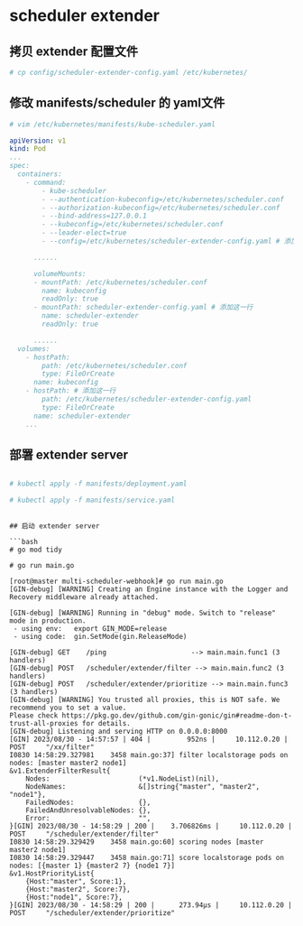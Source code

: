 # scheduler extender

## 拷贝 extender 配置文件

```bash
# cp config/scheduler-extender-config.yaml /etc/kubernetes/
```

## 修改 manifests/scheduler 的 yaml文件

```bash
# vim /etc/kubernetes/manifests/kube-scheduler.yaml
```

```yaml
apiVersion: v1
kind: Pod
...
spec:
  containers:
    - command:
        - kube-scheduler
        - --authentication-kubeconfig=/etc/kubernetes/scheduler.conf
        - --authorization-kubeconfig=/etc/kubernetes/scheduler.conf
        - --bind-address=127.0.0.1
        - --kubeconfig=/etc/kubernetes/scheduler.conf
        - --leader-elect=true
        - --config=/etc/kubernetes/scheduler-extender-config.yaml # 添加这一行

      ......

      volumeMounts:
      - mountPath: /etc/kubernetes/scheduler.conf
        name: kubeconfig
        readOnly: true
      - mountPath: scheduler-extender-config.yaml # 添加这一行
        name: scheduler-extender
        readOnly: true

      ......
  volumes:
    - hostPath:
        path: /etc/kubernetes/scheduler.conf
        type: FileOrCreate
      name: kubeconfig
    - hostPath: # 添加这一行
        path: /etc/kubernetes/scheduler-extender-config.yaml
        type: FileOrCreate
      name: scheduler-extender
    ...

```


## 部署 extender server

```bash

# kubectl apply -f manifests/deployment.yaml

# kubectl apply -f manifests/service.yaml
```

```text

## 启动 extender server

```bash
# go mod tidy

# go run main.go
```

```text
[root@master multi-scheduler-webhook]# go run main.go
[GIN-debug] [WARNING] Creating an Engine instance with the Logger and Recovery middleware already attached.

[GIN-debug] [WARNING] Running in "debug" mode. Switch to "release" mode in production.
 - using env:	export GIN_MODE=release
 - using code:	gin.SetMode(gin.ReleaseMode)

[GIN-debug] GET    /ping                     --> main.main.func1 (3 handlers)
[GIN-debug] POST   /scheduler/extender/filter --> main.main.func2 (3 handlers)
[GIN-debug] POST   /scheduler/extender/prioritize --> main.main.func3 (3 handlers)
[GIN-debug] [WARNING] You trusted all proxies, this is NOT safe. We recommend you to set a value.
Please check https://pkg.go.dev/github.com/gin-gonic/gin#readme-don-t-trust-all-proxies for details.
[GIN-debug] Listening and serving HTTP on 0.0.0.0:8000
[GIN] 2023/08/30 - 14:57:57 | 404 |         952ns |     10.112.0.20 | POST     "/xx/filter"
I0830 14:58:29.327981    3458 main.go:37] filter localstorage pods on nodes: [master master2 node1]
&v1.ExtenderFilterResult{
    Nodes:                      (*v1.NodeList)(nil),
    NodeNames:                  &[]string{"master", "master2", "node1"},
    FailedNodes:                {},
    FailedAndUnresolvableNodes: {},
    Error:                      "",
}[GIN] 2023/08/30 - 14:58:29 | 200 |    3.706826ms |     10.112.0.20 | POST     "/scheduler/extender/filter"
I0830 14:58:29.329429    3458 main.go:60] scoring nodes [master master2 node1]
I0830 14:58:29.329447    3458 main.go:71] score localstorage pods on nodes: [{master 1} {master2 7} {node1 7}]
&v1.HostPriorityList{
    {Host:"master", Score:1},
    {Host:"master2", Score:7},
    {Host:"node1", Score:7},
}[GIN] 2023/08/30 - 14:58:29 | 200 |      273.94µs |     10.112.0.20 | POST     "/scheduler/extender/prioritize"
```